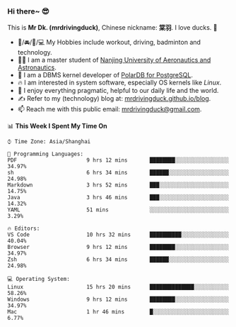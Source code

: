 ### Hi there~ 😎

This is **Mr Dk. (mrdrivingduck)**, Chinese nickname: **棠羽**. I love ducks. 🦆

- 💪/🚘/🏸/💻 My Hobbies include workout, driving, badminton and technology.
- 👨‍🎓 I am a master student of [Nanjing University of Aeronautics and Astronautics](https://en.wikipedia.org/wiki/Nanjing_University_of_Aeronautics_and_Astronautics).
- 🍊 I am a DBMS kernel developer of [PolarDB for PostgreSQL](https://github.com/ApsaraDB/PolarDB-for-PostgreSQL).
- 🔥 I am interested in system software, especially OS kernels like *Linux*.
- 🔧 I enjoy everything pragmatic, helpful to our daily life and the world.
- ✍ Refer to my (technology) blog at: [mrdrivingduck.github.io/blog](https://www.mrdrivingduck.cn/blog/#/).
- 📫 Reach me with this public email: [mrdrivingduck@gmail.com](mailto:mrdrivingduck@gmail.com).

<!--START_SECTION:waka-->
📊 **This Week I Spent My Time On** 

```text
⌚︎ Time Zone: Asia/Shanghai

💬 Programming Languages: 
PDF                      9 hrs 12 mins       ████████░░░░░░░░░░░░░░░░░   34.97% 
sh                       6 hrs 34 mins       ██████░░░░░░░░░░░░░░░░░░░   24.98% 
Markdown                 3 hrs 52 mins       ███░░░░░░░░░░░░░░░░░░░░░░   14.75% 
Java                     3 hrs 46 mins       ███░░░░░░░░░░░░░░░░░░░░░░   14.32% 
YAML                     51 mins             ░░░░░░░░░░░░░░░░░░░░░░░░░   3.29%

🔥 Editors: 
VS Code                  10 hrs 32 mins      ██████████░░░░░░░░░░░░░░░   40.04% 
Browser                  9 hrs 12 mins       ████████░░░░░░░░░░░░░░░░░   34.97% 
Zsh                      6 hrs 34 mins       ██████░░░░░░░░░░░░░░░░░░░   24.98%

💻 Operating System: 
Linux                    15 hrs 20 mins      ██████████████░░░░░░░░░░░   58.26% 
Windows                  9 hrs 12 mins       ████████░░░░░░░░░░░░░░░░░   34.97% 
Mac                      1 hr 46 mins        █░░░░░░░░░░░░░░░░░░░░░░░░   6.77%

```


<!--END_SECTION:waka-->

<!-- ![Mr Dk.'s GitHub Stats](https://github-readme-stats.vercel.app/api?username=mrdrivingduck&count_private&show_icons=true&theme=buefy) -->

<!-- ![Most Used Languages](https://github-readme-stats.vercel.app/api/top-langs/?username=mrdrivingduck&exclude_repo=mips32-CPU,snort-tcp-socket&theme=buefy&layout=compact&langs_count=10) -->


<!--
**mrdrivingduck/mrdrivingduck** is a ✨ _special_ ✨ repository because its `README.md` (this file) appears on your GitHub profile.

Here are some ideas to get you started:

- 🔭 I’m currently working on ...
- 🌱 I’m currently learning ...
- 👯 I’m looking to collaborate on ...
- 🤔 I’m looking for help with ...
- 💬 Ask me about ...
- 📫 How to reach me: ...
- 😄 Pronouns: ...
- ⚡ Fun fact: ...
-->
